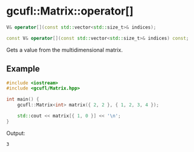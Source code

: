 # gcufl::Matrix<V>::operator[]
```cpp
V& operator[](const std::vector<std::size_t>& indices);

const V& operator[](const std::vector<std::size_t>& indices) const;
```
Gets a value from the multidimensional matrix.
## Example
```cpp
#include <iostream>
#include <gcufl/Matrix.hpp>

int main() {
	gcufl::Matrix<int> matrix({ 2, 2 }, { 1, 2, 3, 4 });

	std::cout << matrix[{ 1, 0 }] << '\n';
}
```
Output:
```
3
```
